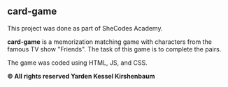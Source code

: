 ## card-game

This project was done as part of SheCodes Academy.

**card-game** is a memorization matching game with characters from the famous TV show "Friends". The task of this game is to complete the pairs.

The game was coded using HTML, JS, and CSS.

**© All rights reserved Yarden Kessel Kirshenbaum**

